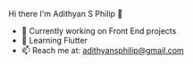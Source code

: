  Hi there I'm Adithyan S Philip 👋

- 🔭 Currently working on Front End projects
- 🌱 Learning Flutter
- 📫 Reach me at: adithyansphilip@gmail.com
